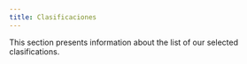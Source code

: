 ```yaml
---
title: Clasificaciones
---
```


This section presents information about the list of our selected clasifications.

